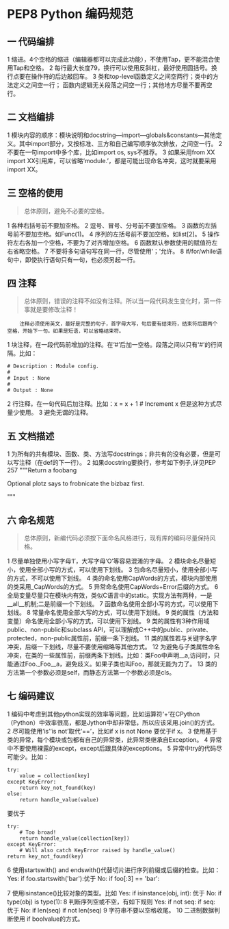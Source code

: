 # PEP8 Python 编码规范



## 一 代码编排

1 缩进。4个空格的缩进（编辑器都可以完成此功能），不使用Tap，更不能混合使用Tap和空格。
2 每行最大长度79，换行可以使用反斜杠，最好使用圆括号。换行点要在操作符的后边敲回车。
3 类和top-level函数定义之间空两行；类中的方法定义之间空一行；
  函数内逻辑无关段落之间空一行；其他地方尽量不要再空行。

## 二 文档编排
1 模块内容的顺序：模块说明和docstring—import—globals&constants—其他定义。其中import部分，又按标准、三方和自己编写顺序依次排放，之间空一行。
2 不要在一句import中多个库，比如import os, sys不推荐。
3 如果采用from XX import XX引用库，可以省略‘module.’，都是可能出现命名冲突，这时就要采用import XX。

## 三 空格的使用

 > 总体原则，避免不必要的空格。

1 各种右括号前不要加空格。
2 逗号、冒号、分号前不要加空格。
3 函数的左括号前不要加空格。如Func(1)。
4 序列的左括号前不要加空格。如list[2]。
5 操作符左右各加一个空格，不要为了对齐增加空格。
6 函数默认参数使用的赋值符左右省略空格。
7 不要将多句语句写在同一行，尽管使用‘；’允许。
8 if/for/while语句中，即使执行语句只有一句，也必须另起一行。

## 四 注释
 > 总体原则，错误的注释不如没有注释。所以当一段代码发生变化时，第一件事就是要修改注释！

        注释必须使用英文，最好是完整的句子，首字母大写，句后要有结束符，结束符后跟两个空格，开始下一句。如果是短语，可以省略结束符。

1 块注释，在一段代码前增加的注释。在‘#’后加一空格。段落之间以只有‘#’的行间隔。比如：

```
# Description : Module config.
#
# Input : None
#
# Output : None
```
2 行注释，在一句代码后加注释。比如：x = x + 1			# Increment x
但是这种方式尽量少使用。
3 避免无谓的注释。

## 五 文档描述

1 为所有的共有模块、函数、类、方法写docstrings；非共有的没有必要，但是可以写注释（在def的下一行）。
2 如果docstring要换行，参考如下例子,详见PEP 257
"""Return a foobang

Optional plotz says to frobnicate the bizbaz first.

"""

## 六 命名规范

> 总体原则，新编代码必须按下面命名风格进行，现有库的编码尽量保持风格。

1 尽量单独使用小写字母‘l’，大写字母‘O’等容易混淆的字母。
2 模块命名尽量短小，使用全部小写的方式，可以使用下划线。
3 包命名尽量短小，使用全部小写的方式，不可以使用下划线。
4 类的命名使用CapWords的方式，模块内部使用的类采用_CapWords的方式。
5 异常命名使用CapWords+Error后缀的方式。
6 全局变量尽量只在模块内有效，类似C语言中的static。实现方法有两种，一是__all__机制;二是前缀一个下划线。
7 函数命名使用全部小写的方式，可以使用下划线。
8 常量命名使用全部大写的方式，可以使用下划线。
9 类的属性（方法和变量）命名使用全部小写的方式，可以使用下划线。
9 类的属性有3种作用域public、non-public和subclass API，可以理解成C++中的public、private、protected，non-public属性前，前缀一条下划线。
11 类的属性若与关键字名字冲突，后缀一下划线，尽量不要使用缩略等其他方式。
12 为避免与子类属性命名冲突，在类的一些属性前，前缀两条下划线。比如：类Foo中声明__a,访问时，只能通过Foo._Foo__a，避免歧义。如果子类也叫Foo，那就无能为力了。
13 类的方法第一个参数必须是self，而静态方法第一个参数必须是cls。

## 七 编码建议
1 编码中考虑到其他python实现的效率等问题，比如运算符‘+’在CPython（Python）中效率很高，都是Jython中却非常低，所以应该采用.join()的方式。
2 尽可能使用‘is’‘is not’取代‘==’，比如if x is not None 要优于if x。
3 使用基于类的异常，每个模块或包都有自己的异常类，此异常类继承自Exception。
4 异常中不要使用裸露的except，except后跟具体的exceptions。
5 异常中try的代码尽可能少。比如：

```
try:
	value = collection[key]
except KeyError:
	return key_not_found(key)
else:
	return handle_value(value)
```


要优于

```
try:
	# Too broad!
	return handle_value(collection[key])
except KeyError:
	# Will also catch KeyError raised by handle_value()
return key_not_found(key)
```

6 使用startswith() and endswith()代替切片进行序列前缀或后缀的检查。比如：
Yes:  if foo.startswith('bar'):优于
No:  if foo[:3] == 'bar':

7 使用isinstance()比较对象的类型。比如
Yes:  if isinstance(obj, int): 优于
No:  if type(obj) is type(1):
8 判断序列空或不空，有如下规则
Yes:  if not seq:
if seq:
优于
No:  if len(seq)
if not len(seq)
9 字符串不要以空格收尾。
10 二进制数据判断使用 if boolvalue的方式。



